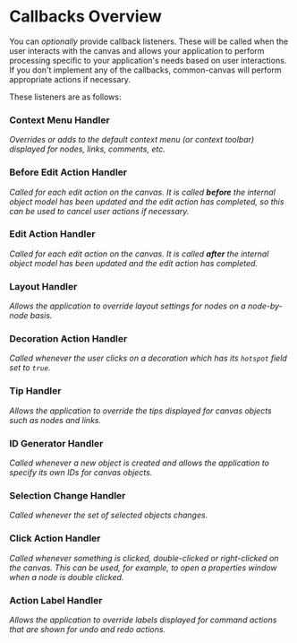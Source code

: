 # Callbacks Overview

You can *optionally* provide callback listeners.  These will be called when the user interacts with the canvas and allows
your application to perform processing specific to your application's needs based on user interactions. If you don't implement any of the callbacks, common-canvas will perform appropriate actions if necessary.

These listeners are as follows:

### Context Menu Handler
_Overrides or adds to the default context menu (or context toolbar) displayed for nodes, links, comments, etc._

### Before Edit Action Handler
_Called for each edit action on the canvas. It is called **before** the internal object model has been updated and the edit action has completed, so this can be used to cancel user actions if necessary._

### Edit Action Handler
_Called for each edit action on the canvas. It is called **after** the internal object model has been updated and the edit action has completed._

### Layout Handler
_Allows the application to override layout settings for nodes on a node-by-node basis._

### Decoration Action Handler
_Called whenever the user clicks on a decoration which has its `hotspot` field set to `true`._

### Tip Handler
_Allows the application to override the tips displayed for canvas objects such as nodes and links._

### ID Generator Handler
_Called whenever a new object is created and allows the application to specify its own IDs for canvas objects._

### Selection Change Handler
_Called whenever the set of selected objects changes._

### Click Action Handler
_Called whenever something is clicked, double-clicked or right-clicked on the canvas. This can be used, for example,
to open a properties window when a node is double clicked._

### Action Label Handler
_Allows the application to override labels displayed for command actions that are shown for undo and redo actions._

